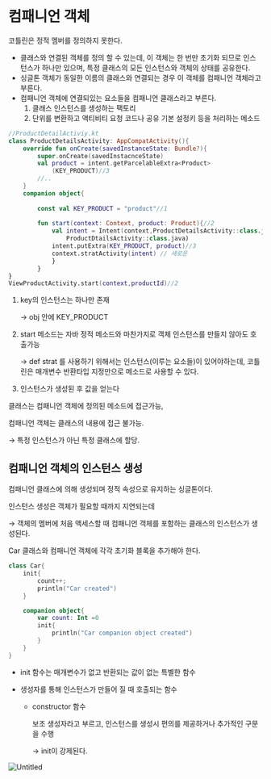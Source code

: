 # 컴패니언 객체

코틀린은 정적 멤버를 정의하지 못한다.

- 클래스와 연결된 객체를 정의 할 수 있는데, 이 객체는 한 번만 초기화 되므로 인스턴스가 하나만 있으며, 특정 클래스의 모든 인스턴스와 객체의 상태를 공유한다.
- 싱글톤 객체가 동일한 이름의 클래스와 연결되는 경우 이 객체를 컴패니언 객체라고 부른다.
- 컴패니언 객체에 연결되있는 요소들을 컴패니언 클래스라고 부른다.
    1. 클래스 인스턴스를 생성하는 팩토리
    2. 단위를 변환하고 액티비티 요청 코드나 공유 기본 설정키 등을 처리하는 메소드

```kotlin
//ProductDetailActiviy.kt
class ProductDetailsActivity: AppCompatActivity(){
	override fun onCreate(savedInstanceState: Bundle?){
		super.onCreate(savedInstacnceState)
		val product = intent.getParcelableExtra<Product>
			(KEY_PRODUCT)//3
		//..
	}
	companion object{
		
		const val KEY_PRODUCT = "product"//1
		
		fun start(context: Context, product: Product){//2
			val intent = Intent(context,ProductDetailsActivity::class.java)
				ProductDtailsActivity::class.java)
			intent.putExtra(KEY_PRODUCT, product)//3
			context.stratActivity(intent) // 새로운 
			}
		}
}
ViewProductActivity.start(context,productId)//2
```

1. key의 인스턴스는 하나만 존재
    
    → obj 안에 KEY_PRODUCT
    
2. start 메소드는 자바 정적 메소드와 마찬가지로 객체 인스턴스를 만들지 않아도 호출가능
    
    → def strat 를 사용하기 위해서는 인스턴스(이루는 요소들)이 있어야하는데, 코틀린은 매개변수 반환타입 지정만으로 메소드로 사용할 수 있다.
    
3. 인스턴스가 생성된 후 값을 얻는다

클래스는 컴패니언 객체에 정의된 메소드에 접근가능,

컴패니언 객체는 클래스의 내용에 접근 불가능.

→ 특정 인스턴스가 아닌 특정 클래스에 할당.

## 컴패니언 객체의 인스턴스 생성

컴패니언 클래스에 의해 생성되며 정적 속성으로 유지하는 싱글톤이다.

인스턴스 생성은 객체가 필요할 때까지 지연되는데 

→ 객체의 멤버에 처음 액세스할 때 컴패니언 객체를 포함하는 클래스의 인스턴스가 생성된다.

Car 클래스와 컴패니언 객체에 각각 초기화 블록을 추가해야 한다.

```kotlin
class Car{
	init{
		count++;
		println("Car created")
	}

	companion object{
		var count: Int =0
		init{
			println("Car companion object created")
		}
	}
}
```

- init 함수는 매개변수가 없고 반환되는 값이 없는 특별한 함수

- 생성자를 통해 인스턴스가 만들어 질 때 호출되는 함수
    - constructor 함수
        
        보조 생성자라고 부르고, 인스턴스를 생성시 편의를 제공하거나 추가적인 구문을 수행
        
        → init이 강제된다.
        

![Untitled](%E1%84%8F%E1%85%A5%E1%86%B7%E1%84%91%E1%85%A2%E1%84%82%E1%85%B5%E1%84%8B%E1%85%A5%E1%86%AB%20%E1%84%80%E1%85%A2%E1%86%A8%E1%84%8E%E1%85%A6%20ffa9b833bea44d80aa928ffc31bbb579/Untitled.png)